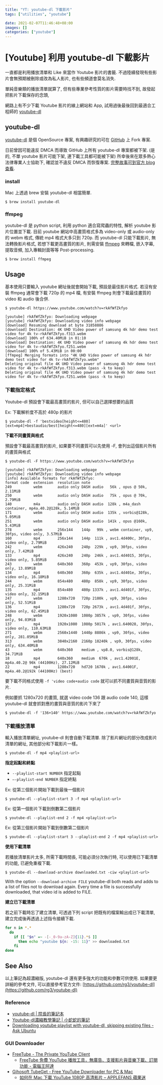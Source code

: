 ```yaml
---
title: "YT: youtube-dl 下載影片"
tags: ["utilities", "youtube"]

date: 2021-02-07T11:46:48+08:00
images: []
categories: ["youtube"]
---
```


[Youtube] 利用 youtube-dl 下載影片
================================

一直都是利用播放清單和 Like 來當作 Youtube 影片的書籤.
不過陸續發現有些影片會無預期被刪除或改為私人影片, 也有些頻道會莫名消失.

單純音樂類的播放清單就算了, 但有些專業參考性質的影片需要時找不到,
故發起把影片下載保存的念頭,

網路上有不少下載 Youtube 影片的線上網站和 App, 
試用過後最後回到最適合工程師的 [youtube-dl](https://youtube-dl.org/)

youtube-dl
----------

[youtube-dl](https://youtube-dl.org/) 是個 OpenSource 專案, 
有興趣研究的可在 [GitHub](https://github.com/ytdl-org/youtube-dl/) 上 Fork 專案.  

日前曾因可能違反 DMCA 而導致 GitHub 上所有 youtube-dl 專案都被下架.
(是的, 不單 youtube 影片可能下架, 連下載工具都可能被下架)
所幸後來在眾多熱心法律專業人士協助下, 確認並不違反 DMCA 而恢復專案.
[完整故事可到官方 blog 查看](https://github.blog/2020-11-16-standing-up-for-developers-youtube-dl-is-back/).

### install ###

Mac 上透過 brew 安裝 youtube-dl 相當簡單.

```
$ brew install youtube-dl
```

### ffmpeg ###

youtube-dl 是 python script, 利用 python 適合寫爬蟲的特性, 解析 youtube 影片位置並下載. 
目前 youtube 網站中高畫質格式多為 video-only 或 audio-only 的 webm 格式,
傳統 mp4 格式大多只到 720p.
而 youtube-dl 只能下載影片, 無法轉換影片格式, 若想下載更高畫質的影片, 
則需安裝 [ffmpeg](https://www.ffmpeg.org/) 來轉檔, 嵌入字幕, 提取音頻, 加入專輯封面等等 Post-processing.

```
$ brew install ffmpeg
```


Usage
-----

基本使用只要輸入 youtube 網址後就會開始下載, 預設是最佳影片格式.
若沒有安裝 ffmpeg 通常會下載 720p 的 mp4 檔,
有安裝 ffmpeg 則會下載最佳畫質的 video 和 audio 後合併.

```
$ youtube-dl https://www.youtube.com/watch?v=rkAfWfZkfyo

[youtube] rkAfWfZkfyo: Downloading webpage
[youtube] rkAfWfZkfyo: Downloading video info webpage
[download] Resuming download at byte 31858886
[download] Destination: 4K UHD Video power of samsung 4k hdr demo test video for 4k tv-rkAfWfZkfyo.f313.webm
[download] 100% of 634.40MiB in 01:10
[download] Destination: 4K UHD Video power of samsung 4k hdr demo test video for 4k tv-rkAfWfZkfyo.f251.webm
[download] 100% of 5.43MiB in 00:00
[ffmpeg] Merging formats into "4K UHD Video power of samsung 4k hdr demo test video for 4k tv-rkAfWfZkfyo.webm"
Deleting original file 4K UHD Video power of samsung 4k hdr demo test video for 4k tv-rkAfWfZkfyo.f313.webm (pass -k to keep)
Deleting original file 4K UHD Video power of samsung 4k hdr demo test video for 4k tv-rkAfWfZkfyo.f251.webm (pass -k to keep)
```

### 下載指定格式 ###

Youtube-dl 預設會下載最高畫質的影片, 但可以自己選擇想要的品質

Ex: 下載解析度不高於 480p 的影片
```
$ youtube-dl -f 'bestvideo[height<=480][ext=mp4]+bestaudio/best[height<=480][ext=m4a]' <url>
```

__下載不同畫質與格式__

預設會下載最高畫質的影片, 如果要不同畫質可以先使用 -F, 會列出這個影片所有的畫質與格式
```
$ youtube-dl -F https://www.youtube.com/watch?v=rkAfWfZkfyo

[youtube] rkAfWfZkfyo: Downloading webpage
[youtube] rkAfWfZkfyo: Downloading video info webpage
[info] Available formats for rkAfWfZkfyo:
format code  extension  resolution note
249          webm       audio only DASH audio   56k , opus @ 50k, 2.11MiB
250          webm       audio only DASH audio   75k , opus @ 70k, 2.79MiB
140          m4a        audio only DASH audio  128k , m4a_dash container, mp4a.40.2@128k, 5.14MiB
171          webm       audio only DASH audio  135k , vorbis@128k, 5.05MiB
251          webm       audio only DASH audio  141k , opus @160k, 5.43MiB
278          webm       256x144    144p   99k , webm container, vp9, 30fps, video only, 3.57MiB
160          mp4        256x144    144p  111k , avc1.4d400c, 30fps, video only, 2.79MiB
242          webm       426x240    240p  229k , vp9, 30fps, video only, 7.42MiB
133          mp4        426x240    240p  246k , avc1.4d4015, 30fps, video only, 5.85MiB
243          webm       640x360    360p  453k , vp9, 30fps, video only, 13.89MiB
134          mp4        640x360    360p  635k , avc1.4d401e, 30fps, video only, 16.18MiB
244          webm       854x480    480p  858k , vp9, 30fps, video only, 25.31MiB
135          mp4        854x480    480p 1337k , avc1.4d401f, 30fps, video only, 32.15MiB
247          webm       1280x720   720p 2100k , vp9, 30fps, video only, 52.51MiB
136          mp4        1280x720   720p 2673k , avc1.4d401f, 30fps, video only, 62.45MiB
248          webm       1920x1080  1080p 3857k , vp9, 30fps, video only, 94.03MiB
137          mp4        1920x1080  1080p 5017k , avc1.640028, 30fps, video only, 110.63MiB
271          webm       2560x1440  1440p 8886k , vp9, 30fps, video only, 281.05MiB
313          webm       3840x2160  2160p 18240k , vp9, 30fps, video only, 634.40MiB
43           webm       640x360    medium , vp8.0, vorbis@128k, 34.71MiB
18           mp4        640x360    medium  670k , avc1.42001E, mp4a.40.2@ 96k (44100Hz), 27.12MiB
22           mp4        1280x720   hd720 1670k , avc1.64001F, mp4a.40.2@192k (44100Hz) (best)
```

要下載不同格式使用 `-f 'video code+audio code` 就可以抓不同畫質與音質的影片.

例如要抓 1280x720 的畫質, 就選 video code 136 跟 audio code 140, 這樣 youtube-dl 就會抓對應的畫質與音質的影片下來了
```
$ youtube-dl -f '136+140' https://www.youtube.com/watch?v=rkAfWfZkfyo
```

### 下載播放清單 ###

輸入播放清單網址, youtube-dl 則會自動下載清單.
除了影片網址的部分改成影片清單的網址, 其他部分和下載影片一樣。
```
$ youtube-dl -f mp4 <playlist-url>
```

__指定起點和終點__

-   `--playlist-start NUMBER` 指定起點
-   `—-playlist-end NUMBER` 指定終點

Ex: 從第三個影片開始下載到最後一個影片
```
$ youtube-dl --playlist-start 3 -f mp4 <playlist-url>
```

Ex: 從第一個影片下載到倒數第二個影片
```
$ youtube-dl --playlist-end 2 -f mp4 <playlist-url>
```

Ex: 從第三個影片開始下載到倒數第二個影片
```
$ youtube-dl --playlist-start 3 --playlist-end 2 -f mp4 <playlist-url>
```

__使用下載清單__

若播放清單影片太多, 所需下載時間長, 可能必須分次執行時, 
可以使用已下載清單的功能, 已避免重複下載.
```
$ youtube-dl --download-archive downloaded.txt -ciw <playlist-url>
```

With the option `--download-archive FILE` youtube-dl both reads and adds to a list of files not to download again. 
Every time a file is successfully downloaded, that video id is added to FILE.

__建立已下載清單__

若之前下載時忘了建立清單, 可透過下列 script 把既有的檔案輸出成已下載清單,
建立完成後再透過上述指令接續下載.

``` bash
for n in *.*
  do
    if [[ "$n" =~ -[-_0-9a-zA-Z]{11}.*$ ]]
      then echo "youtube ${n: -15: 11}" >> downloaded.txt
    fi
done
```


See Also
--------

以上筆記為超濃縮版, youtube-dl 還有更多強大的功能和參數可供使用. 
如果要更詳細的參考文件, 可以直接參考官方文件: [https://github.com/rg3/youtube-dl](https://github.com/rg3/youtube-dl)

### Reference ###

-   [youtube-dl | 院長的筆記本](https://ianwu.tw/press/topic/command_line_program/youtube-dl.html)
-   [Youtube-dl濃縮教學筆記 | 小蛇蛇的筆記](https://yogapan.github.io/2017/08/16/Youtube-dl%E6%BF%83%E7%B8%AE%E6%95%99%E5%AD%B8%E7%AD%86%E8%A8%98/)
-   [Downloading youtube playlist with youtube-dl, skipping existing files - Ask Ubuntu](https://askubuntu.com/questions/673442/downloading-youtube-playlist-with-youtube-dl-skipping-existing-files)

### GUI Downloader ###

-   [FreeTube - The Private YouTube Client](https://freetubeapp.io/)
    -   [FreeTube 免費 YouTube 播放工具，無廣告、支援影片與音樂下載、訂閱功能 - 電腦王阿達](https://www.kocpc.com.tw/archives/355689)
-   [Gihosoft TubeGet - Free YouTube Downloader for PC & Mac](http://www.gihosoft.com/free-youtube-downloader.html)
    -   [如何在 Mac 下載 YouTube 1080P 高清影片 – APPLEFANS 蘋果迷](https://applefans.today/gihosoft-tubeget-download-youtube/)
